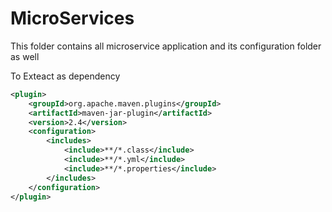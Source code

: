 # MicroServices
This folder contains all microservice application and its configuration folder as well

To Exteact as dependency 
```xml
<plugin>
    <groupId>org.apache.maven.plugins</groupId>
    <artifactId>maven-jar-plugin</artifactId>
    <version>2.4</version>
    <configuration>
        <includes>
            <include>**/*.class</include>
            <include>**/*.yml</include>
            <include>**/*.properties</include>
        </includes>
    </configuration>
</plugin>
```